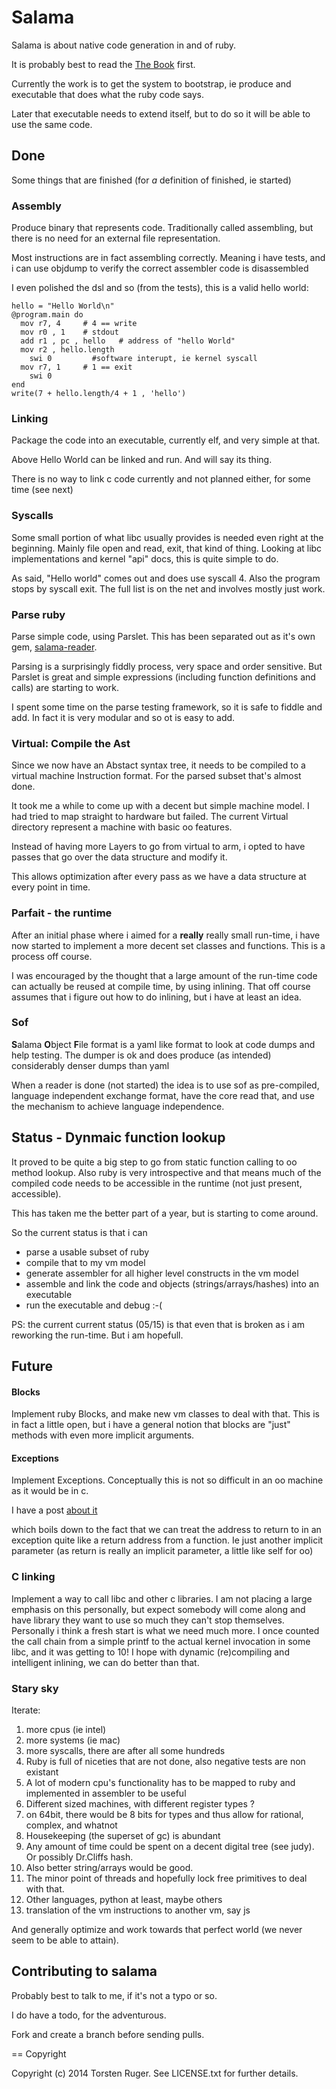 # Salama


Salama is about native code generation in and of ruby.

It is probably best to read the [The Book](http://dancinglightning.gitbooks.io/the-object-machine/content/) first.

Currently the work is to get the system to bootstrap, ie produce and executable that does what the ruby code says.

Later that executable needs to extend itself, but to do so it will be able to use the same code.

## Done

 Some things that are finished (for *a* definition of finished, ie started)

### Assembly

Produce binary that represents code.
Traditionally called assembling, but there is no need for an external file representation.

Most instructions are in fact assembling correctly. Meaning i have tests, and i can use objdump to
verify the correct assembler code is disassembled

I even polished the dsl and so (from the tests), this is a valid hello world:

    hello = "Hello World\n"
    @program.main do
      mov r7, 4     # 4 == write
      mov r0 , 1    # stdout
      add r1 , pc , hello   # address of "hello World"
      mov r2 , hello.length
    	swi 0         #software interupt, ie kernel syscall
      mov r7, 1     # 1 == exit
    	swi 0
    end
    write(7 + hello.length/4 + 1 , 'hello')

### Linking

Package the code into an executable, currently elf, and very simple at that.

Above Hello World can be linked and run. And will say its thing.

There is no way to link c code currently and not planned either, for some time (see next)

### Syscalls

Some small portion of what libc usually provides is needed even right at the beginning.
Mainly file open and read, exit, that kind of thing. Looking at libc implementations and
kernel "api" docs, this is quite simple to do.

As said, "Hello world" comes out and does use syscall 4.
Also the program stops by syscall exit.
The full list is on the net and involves mostly just work.

### Parse ruby

Parse simple code, using Parslet. This has been separated out as it's own gem, [salama-reader](https://github.com/salama/salama-reader).

Parsing is a surprisingly fiddly process, very space and order sensitive. But Parslet is great and
simple expressions (including function definitions and calls) are starting to work.

I spent some time on the parse testing framework, so it is safe to fiddle and add.
In fact it is very modular and  so ot is easy to add.

### Virtual: Compile the Ast

Since we now have an Abstact syntax tree, it needs to be compiled to a virtual machine Instruction format.
For the parsed subset that's almost done.

It took me a while to come up with a decent but simple machine model. I had tried to map straight to hardware
but failed. The current Virtual directory represent a machine with basic oo features.

Instead of having more Layers to go from virtual to arm, i opted to have passes that go over the data structure
and modify it.

This allows optimization after every pass as we have a data structure at every point in time.

### Parfait - the runtime

After an initial phase where i aimed for a **really** really small run-time, i have now started to
implement a more decent set classes and functions. This is a process off course.

I was encouraged by the thought that a large amount of the run-time code can actually be
reused at compile time, by using inlining. That off course assumes that i figure out how to do
inlining, but i have at least an idea.


### Sof

**S**alama **O**bject **F**ile format is a yaml like format to look at code dumps and help testing.
The dumper is ok and does produce (as intended) considerably denser dumps than yaml

When a reader is done (not started) the idea is to use sof as pre-compiled, language independent
exchange format, have the core read that, and use the mechanism to achieve language independence.

## Status - Dynmaic function lookup

It proved to be quite a big step to go from static function calling to oo method lookup.
Also ruby is very introspective and that means much of the compiled code needs to be accessible
in the runtime (not just present, accessible).

This has taken me the better part of a year, but is starting to come around.

So the current status is that i can

- parse a usable subset of ruby
- compile that to my vm model
- generate assembler for all higher level constructs in the vm model
- assemble and link the code and objects (strings/arrays/hashes) into an executable
- run the executable and debug :-(

PS: the current current status (05/15) is that even that is broken as i am reworking the run-time.
But i am hopefull.

## Future

#### Blocks

Implement ruby Blocks, and make new vm classes to deal with that. This is in fact a little open,
but i have a general notion that blocks are "just" methods with even more implicit arguments.

#### Exceptions

Implement Exceptions. Conceptually this is not so difficult in an oo machine as it would be in c.

I have a post [about it](http://salama.github.io/2014/06/27/an-exceptional-though.html)

which boils down to the fact that we can treat the address to return to in an exception quite
like a return address from a function. Ie just another implicit parameter
(as return is really an implicit parameter, a little like self for oo)

### C linking

Implement a way to call libc and other c libraries. I am not placing a large emphasis on this personally,
but expect somebody will come along and have library they want to use so much they can't stop themselves.
Personally i think a fresh start is what we need much more. I once counted the call chain from a simple
printf to the actual kernel invocation in some libc, and it was getting to 10!
I hope with dynamic (re)compiling and intelligent inlining, we can do better than that.

### Stary sky

Iterate:

1. more cpus (ie intel)
2. more systems (ie mac)
3. more syscalls, there are after all some hundreds
4. Ruby is full of niceties that are not done, also negative tests are non existant
5. A lot of modern cpu's functionality has to be mapped to ruby and implemented in assembler to be useful
6. Different sized machines, with different register types ?
7.  on 64bit, there would be 8 bits for types and thus allow for rational, complex, and whatnot
8. Housekeeping (the superset of gc) is abundant
9. Any amount of time could be spent on a decent digital tree (see judy). Or possibly Dr.Cliffs hash.
10. Also better string/arrays would be good.
11. The minor point of threads and hopefully lock free primitives to deal with that.
12. Other languages, python at least, maybe others
13. translation of the vm instructions to another vm, say js

And generally optimize and work towards that perfect world (we never seem to be able to attain).



Contributing to salama
-----------------------

Probably best to talk to me, if it's not a typo or so.

I do have a todo, for the adventurous.

Fork and create a branch before sending pulls.

== Copyright

Copyright (c) 2014 Torsten Ruger. See LICENSE.txt for
further details.
